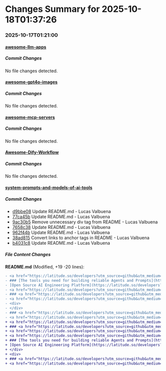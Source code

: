 # Changes Summary for 2025-10-18T01:37:26

### 2025-10-17T01:21:00

#### [awesome-llm-apps](https://github.com/Shubhamsaboo/awesome-llm-apps)

##### Commit Changes

No file changes detected.

#### [awesome-gpt4o-images](https://github.com/jamez-bondos/awesome-gpt4o-images)

##### Commit Changes

No file changes detected.

#### [awesome-mcp-servers](https://github.com/punkpeye/awesome-mcp-servers)

##### Commit Changes

No file changes detected.

#### [Awesome-Dify-Workflow](https://github.com/svcvit/Awesome-Dify-Workflow)

##### Commit Changes

No file changes detected.

#### [system-prompts-and-models-of-ai-tools](https://github.com/x1xhlol/system-prompts-and-models-of-ai-tools)

##### Commit Changes

- [d9bbe08](https://github.com/x1xhlol/system-prompts-and-models-of-ai-tools/commit/d9bbe08fb14c234d2a8bddf87ead113874fb7b09) Update README.md - Lucas Valbuena
- [77ca45b](https://github.com/x1xhlol/system-prompts-and-models-of-ai-tools/commit/77ca45bbceb2519164370fdd5f417074d385ff48) Update README.md - Lucas Valbuena
- [9ac30b5](https://github.com/x1xhlol/system-prompts-and-models-of-ai-tools/commit/9ac30b5a03e20d91280cdd8849161644b6fec7e6) Remove unnecessary div tag from README - Lucas Valbuena
- [7658c38](https://github.com/x1xhlol/system-prompts-and-models-of-ai-tools/commit/7658c3888437b1122393acc77767aa92b1ac0c22) Update README.md - Lucas Valbuena
- [962f44b](https://github.com/x1xhlol/system-prompts-and-models-of-ai-tools/commit/962f44bd8db90584d7633f9d2ed3c1fa2acbd455) Update README.md - Lucas Valbuena
- [38ad815](https://github.com/x1xhlol/system-prompts-and-models-of-ai-tools/commit/38ad81548c481c13387ceefc745e876357559ddf) Convert links to anchor tags in README - Lucas Valbuena
- [b4031c8](https://github.com/x1xhlol/system-prompts-and-models-of-ai-tools/commit/b4031c8f971ae870f9399ff1081f8d3c0bc6b4de) Update README.md - Lucas Valbuena


##### File Content Changes

**README.md** (Modified, +19 -20 lines):

```diff
- <a href="https://latitude.so/developers?utm_source=github&utm_medium=readme&utm_campaign=prompt_repo_sponsorship">
- ### [The tools you need for building reliable Agents and Prompts](https://latitude.so/developers?utm_source=github&utm_medium=readme&utm_campaign=prompt_repo_sponsorship)
- [Open Source AI Engineering Platform](https://latitude.so/developers?utm_source=github&utm_medium=readme&utm_campaign=prompt_repo_sponsorship)<br>
- <a href="https://latitude.so/developers?utm_source=github&utm_medium=readme&utm_campaign=prompt_repo_sponsorship" target="_blank">
- ### <a href="https://latitude.so/developers?utm_source=github&utm_medium=readme&utm_campaign=prompt_repo_sponsorship" target="_blank">The tools you need for building reliable Agents and Prompts</a>
- <a href="https://latitude.so/developers?utm_source=github&utm_medium=readme&utm_campaign=prompt_repo_sponsorship" target="_blank">Open Source AI Engineering Platform</a><br>
- <div>
- </div>
- ### <a href="https://latitude.so/developers?utm_source=github&utm_medium=readme&utm_campaign=prompt_repo_sponsorship" target="_blank">[The tools you need for building reliable Agents and Prompts]</a>
- <a href="https://latitude.so/developers?utm_source=github&utm_medium=readme&utm_campaign=prompt_repo_sponsorship" target="_blank">[Open Source AI Engineering Platform]</a><br>
+ <a href="https://latitude.so/developers?utm_source=github&utm_medium=readme&utm_campaign=prompt_repo_sponsorship" target="_blank">
+ ### <a href="https://latitude.so/developers?utm_source=github&utm_medium=readme&utm_campaign=prompt_repo_sponsorship" target="_blank">The tools you need for building reliable Agents and Prompts</a>
+ <a href="https://latitude.so/developers?utm_source=github&utm_medium=readme&utm_campaign=prompt_repo_sponsorship" target="_blank">Open Source AI Engineering Platform</a><br>
+ <a href="https://latitude.so/developers?utm_source=github&utm_medium=readme&utm_campaign=prompt_repo_sponsorship">
+ ### [The tools you need for building reliable Agents and Prompts](https://latitude.so/developers?utm_source=github&utm_medium=readme&utm_campaign=prompt_repo_sponsorship)
+ [Open Source AI Engineering Platform](https://latitude.so/developers?utm_source=github&utm_medium=readme&utm_campaign=prompt_repo_sponsorship)<br>
+ </div>
+ <div>
+ ### <a href="https://latitude.so/developers?utm_source=github&utm_medium=readme&utm_campaign=prompt_repo_sponsorship" target="_blank">[The tools you need for building reliable Agents and Prompts]</a>
+ <a href="https://latitude.so/developers?utm_source=github&utm_medium=readme&utm_campaign=prompt_repo_sponsorship" target="_blank">[Open Source AI Engineering Platform]</a><br>
```

